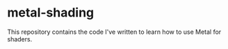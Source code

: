 # metal-shading
This repository contains the code I've written to learn how to use Metal for shaders.
